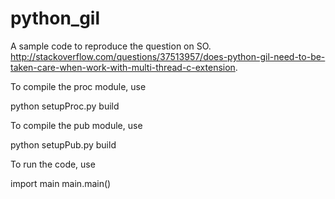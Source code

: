 # python_gil
A sample code to reproduce the question on SO.
http://stackoverflow.com/questions/37513957/does-python-gil-need-to-be-taken-care-when-work-with-multi-thread-c-extension.

To compile the proc module, use

python setupProc.py build

To compile the pub module, use

python setupPub.py build

To run the code, use

import main
main.main()
